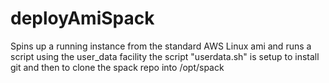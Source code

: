 # deployAmiSpack
Spins up a running instance from the standard AWS Linux ami and runs a script using the user_data facility
the script "userdata.sh" is setup to install git and then to clone the spack repo into /opt/spack

 


